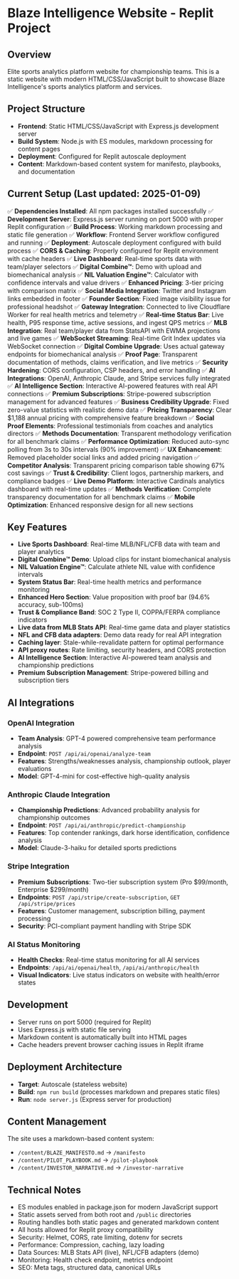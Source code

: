 # Blaze Intelligence Website - Replit Project

## Overview
Elite sports analytics platform website for championship teams. This is a static website with modern HTML/CSS/JavaScript built to showcase Blaze Intelligence's sports analytics platform and services.

## Project Structure
- **Frontend**: Static HTML/CSS/JavaScript with Express.js development server
- **Build System**: Node.js with ES modules, markdown processing for content pages
- **Deployment**: Configured for Replit autoscale deployment
- **Content**: Markdown-based content system for manifesto, playbooks, and documentation

## Current Setup (Last updated: 2025-01-09)
✅ **Dependencies Installed**: All npm packages installed successfully
✅ **Development Server**: Express.js server running on port 5000 with proper Replit configuration
✅ **Build Process**: Working markdown processing and static file generation
✅ **Workflow**: Frontend Server workflow configured and running
✅ **Deployment**: Autoscale deployment configured with build process
✅ **CORS & Caching**: Properly configured for Replit environment with cache headers
✅ **Live Dashboard**: Real-time sports data with team/player selectors
✅ **Digital Combine™**: Demo with upload and biomechanical analysis
✅ **NIL Valuation Engine™**: Calculator with confidence intervals and value drivers
✅ **Enhanced Pricing**: 3-tier pricing with comparison matrix
✅ **Social Media Integration**: Twitter and Instagram links embedded in footer
✅ **Founder Section**: Fixed image visibility issue for professional headshot
✅ **Gateway Integration**: Connected to live Cloudflare Worker for real health metrics and telemetry
✅ **Real-time Status Bar**: Live health, P95 response time, active sessions, and ingest QPS metrics
✅ **MLB Integration**: Real team/player data from StatsAPI with EWMA projections and live games
✅ **WebSocket Streaming**: Real-time Grit Index updates via WebSocket connection
✅ **Digital Combine Upgrade**: Uses actual gateway endpoints for biomechanical analysis
✅ **Proof Page**: Transparent documentation of methods, claims verification, and live metrics
✅ **Security Hardening**: CORS configuration, CSP headers, and error handling
✅ **AI Integrations**: OpenAI, Anthropic Claude, and Stripe services fully integrated
✅ **AI Intelligence Section**: Interactive AI-powered features with real API connections
✅ **Premium Subscriptions**: Stripe-powered subscription management for advanced features
✅ **Business Credibility Upgrade**: Fixed zero-value statistics with realistic demo data
✅ **Pricing Transparency**: Clear $1,188 annual pricing with comprehensive feature breakdown
✅ **Social Proof Elements**: Professional testimonials from coaches and analytics directors
✅ **Methods Documentation**: Transparent methodology verification for all benchmark claims
✅ **Performance Optimization**: Reduced auto-sync polling from 3s to 30s intervals (90% improvement)
✅ **UX Enhancement**: Removed placeholder social links and added pricing navigation
✅ **Competitor Analysis**: Transparent pricing comparison table showing 67% cost savings
✅ **Trust & Credibility**: Client logos, partnership markers, and compliance badges
✅ **Live Demo Platform**: Interactive Cardinals analytics dashboard with real-time updates
✅ **Methods Verification**: Complete transparency documentation for all benchmark claims
✅ **Mobile Optimization**: Enhanced responsive design for all new sections

## Key Features
- **Live Sports Dashboard**: Real-time MLB/NFL/CFB data with team and player analytics
- **Digital Combine™ Demo**: Upload clips for instant biomechanical analysis
- **NIL Valuation Engine™**: Calculate athlete NIL value with confidence intervals
- **System Status Bar**: Real-time health metrics and performance monitoring
- **Enhanced Hero Section**: Value proposition with proof bar (94.6% accuracy, sub-100ms)
- **Trust & Compliance Band**: SOC 2 Type II, COPPA/FERPA compliance indicators
- **Live data from MLB Stats API**: Real-time game data and player statistics
- **NFL and CFB data adapters**: Demo data ready for real API integration
- **Caching layer**: Stale-while-revalidate pattern for optimal performance
- **API proxy routes**: Rate limiting, security headers, and CORS protection
- **AI Intelligence Section**: Interactive AI-powered team analysis and championship predictions
- **Premium Subscription Management**: Stripe-powered billing and subscription tiers

## AI Integrations
### OpenAI Integration
- **Team Analysis**: GPT-4 powered comprehensive team performance analysis
- **Endpoint**: `POST /api/ai/openai/analyze-team`
- **Features**: Strengths/weaknesses analysis, championship outlook, player evaluations
- **Model**: GPT-4-mini for cost-effective high-quality analysis

### Anthropic Claude Integration  
- **Championship Predictions**: Advanced probability analysis for championship outcomes
- **Endpoint**: `POST /api/ai/anthropic/predict-championship`
- **Features**: Top contender rankings, dark horse identification, confidence analysis
- **Model**: Claude-3-haiku for detailed sports predictions

### Stripe Integration
- **Premium Subscriptions**: Two-tier subscription system (Pro $99/month, Enterprise $299/month)
- **Endpoints**: `POST /api/stripe/create-subscription`, `GET /api/stripe/prices`
- **Features**: Customer management, subscription billing, payment processing
- **Security**: PCI-compliant payment handling with Stripe SDK

### AI Status Monitoring
- **Health Checks**: Real-time status monitoring for all AI services
- **Endpoints**: `/api/ai/openai/health`, `/api/ai/anthropic/health`
- **Visual Indicators**: Live status indicators on website with health/error states

## Development
- Server runs on port 5000 (required for Replit)
- Uses Express.js with static file serving
- Markdown content is automatically built into HTML pages
- Cache headers prevent browser caching issues in Replit iframe

## Deployment Architecture
- **Target**: Autoscale (stateless website)
- **Build**: `npm run build` (processes markdown and prepares static files)
- **Run**: `node server.js` (Express server for production)

## Content Management
The site uses a markdown-based content system:
- `/content/BLAZE_MANIFESTO.md` → `/manifesto`
- `/content/PILOT_PLAYBOOK.md` → `/pilot-playbook`
- `/content/INVESTOR_NARRATIVE.md` → `/investor-narrative`

## Technical Notes
- ES modules enabled in package.json for modern JavaScript support
- Static assets served from both root and `/public` directories
- Routing handles both static pages and generated markdown content
- All hosts allowed for Replit proxy compatibility
- Security: Helmet, CORS, rate limiting, dotenv for secrets
- Performance: Compression, caching, lazy loading
- Data Sources: MLB Stats API (live), NFL/CFB adapters (demo)
- Monitoring: Health check endpoint, metrics endpoint
- SEO: Meta tags, structured data, canonical URLs